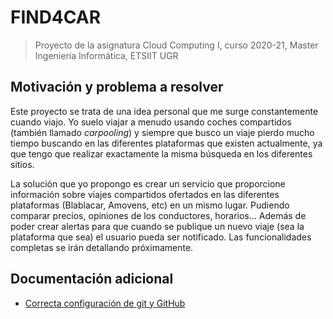 # FIND4CAR

> Proyecto de la asignatura Cloud Computing I, curso 2020-21, Master Ingeniería Informática, ETSIIT UGR

## Motivación y problema a resolver

Este proyecto se trata de una idea personal que me surge constantemente cuando viajo. Yo suelo viajar a menudo usando coches compartidos (también llamado _carpooling_) y siempre que busco un viaje pierdo mucho tiempo buscando en las diferentes plataformas que existen actualmente, ya que tengo que realizar exactamente la misma búsqueda en los diferentes sitios.

La solución que yo propongo es crear un servicio que proporcione información sobre viajes compartidos ofertados en las diferentes plataformas (Blablacar, Amovens, etc) en un mismo lugar. Pudiendo comparar precios, opiniones de los conductores, horarios... Además de poder crear alertas para que cuando se publique un nuevo viaje (sea la plataforma que sea) el usuario pueda ser notificado. Las funcionalidades completas se irán detallando próximamente.

## Documentación adicional

- [Correcta configuración de git y GitHub](docs/configuracion-git-github.md)